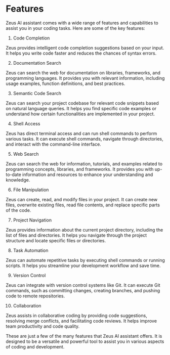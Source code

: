 # Features

Zeus AI assistant comes with a wide range of features and capabilities to assist you in your coding tasks. Here are some of the key features:

1. Code Completion

Zeus provides intelligent code completion suggestions based on your input. It helps you write code faster and reduces the chances of syntax errors.

2. Documentation Search

Zeus can search the web for documentation on libraries, frameworks, and programming languages. It provides you with relevant information, including usage examples, function definitions, and best practices.

3. Semantic Code Search

Zeus can search your project codebase for relevant code snippets based on natural language queries. It helps you find specific code examples or understand how certain functionalities are implemented in your project.

4. Shell Access

Zeus has direct terminal access and can run shell commands to perform various tasks. It can execute shell commands, navigate through directories, and interact with the command-line interface.

5. Web Search

Zeus can search the web for information, tutorials, and examples related to programming concepts, libraries, and frameworks. It provides you with up-to-date information and resources to enhance your understanding and knowledge.

6. File Manipulation

Zeus can create, read, and modify files in your project. It can create new files, overwrite existing files, read file contents, and replace specific parts of the code.

7. Project Navigation

Zeus provides information about the current project directory, including the list of files and directories. It helps you navigate through the project structure and locate specific files or directories.

8. Task Automation

Zeus can automate repetitive tasks by executing shell commands or running scripts. It helps you streamline your development workflow and save time.

9. Version Control

Zeus can integrate with version control systems like Git. It can execute Git commands, such as committing changes, creating branches, and pushing code to remote repositories.

10. Collaboration

Zeus assists in collaborative coding by providing code suggestions, resolving merge conflicts, and facilitating code reviews. It helps improve team productivity and code quality.

These are just a few of the many features that Zeus AI assistant offers. It is designed to be a versatile and powerful tool to assist you in various aspects of coding and development.
